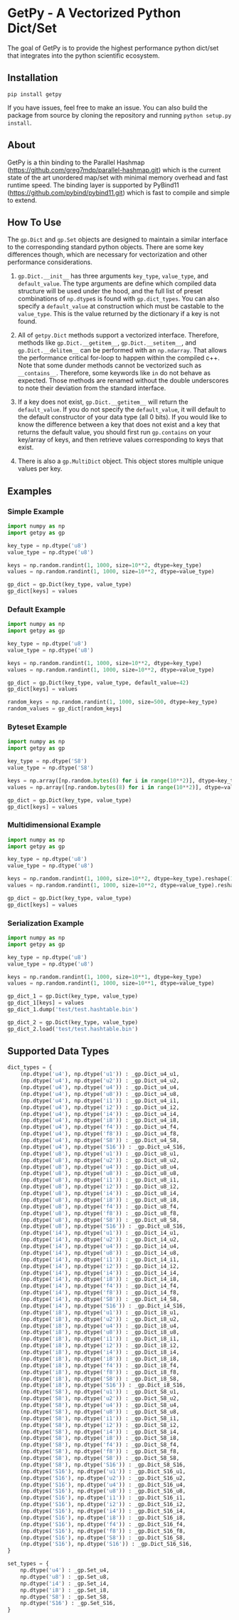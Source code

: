 # GetPy - A Vectorized Python Dict/Set

The goal of GetPy is to provide the highest performance python dict/set that integrates into the python scientific ecosystem.

## Installation
`pip install getpy`

If you have issues, feel free to make an issue. You can also build the package from source by cloning the repository and running `python setup.py install`.

## About
GetPy is a thin binding to the Parallel Hashmap (https://github.com/greg7mdp/parallel-hashmap.git) which is the current state of the art unordered map/set with minimal memory overhead and fast runtime speed. The binding layer is supported by PyBind11 (https://github.com/pybind/pybind11.git) which is fast to compile and simple to extend.

## How To Use
The `gp.Dict` and `gp.Set` objects are designed to maintain a similar interface to the corresponding standard python objects. There are some key differences though, which are necessary for vectorization and other performance considerations.

1) `gp.Dict.__init__` has three arguments `key_type`, `value_type`, and `default_value`. The type arguments are define which compiled data structure will be used under the hood, and the full list of preset combinations of `np.dtype`s is found with `gp.dict_types`. You can also specify a `default_value` at construction which must be castable to the `value_type`. This is the value returned by the dictionary if a key is not found.

2) All of `getpy.Dict` methods support a vectorized interface. Therefore, methods like `gp.Dict.__getitem__`, `gp.Dict.__setitem__`, and `gp.Dict.__delitem__` can be performed with an `np.ndarray`.  That allows the performance critical for-loop to happen within the compiled c++. Note that some dunder methods cannot be vectorized such as `__contains__`. Therefore, some keywords like `in` do not behave as expected. Those methods are renamed without the double underscores to note their deviation from the standard interface.

3) If a key does not exist, `gp.Dict.__getitem__` will return the `default_value`. If you do not specify the `default_value`, it will default to the default constructor of your data type (all 0 bits). If you would like to know the difference between a key that does not exist and a key that returns the default value, you should first run `gp.contains` on your key/array of keys, and then retrieve values corresponding to keys that exist.

4) There is also a `gp.MultiDict` object. This object stores multiple unique values per key.

## Examples

### Simple Example
```python
import numpy as np
import getpy as gp

key_type = np.dtype('u8')
value_type = np.dtype('u8')

keys = np.random.randint(1, 1000, size=10**2, dtype=key_type)
values = np.random.randint(1, 1000, size=10**2, dtype=value_type)

gp_dict = gp.Dict(key_type, value_type)
gp_dict[keys] = values
```

### Default Example
```python
import numpy as np
import getpy as gp

key_type = np.dtype('u8')
value_type = np.dtype('u8')

keys = np.random.randint(1, 1000, size=10**2, dtype=key_type)
values = np.random.randint(1, 1000, size=10**2, dtype=value_type)

gp_dict = gp.Dict(key_type, value_type, default_value=42)
gp_dict[keys] = values

random_keys = np.random.randint(1, 1000, size=500, dtype=key_type)
random_values = gp_dict[random_keys]
```

### Byteset Example
```python
import numpy as np
import getpy as gp

key_type = np.dtype('S8')
value_type = np.dtype('S8')

keys = np.array([np.random.bytes(8) for i in range(10**2)], dtype=key_type)
values = np.array([np.random.bytes(8) for i in range(10**2)], dtype=value_type)

gp_dict = gp.Dict(key_type, value_type)
gp_dict[keys] = values
```

### Multidimensional Example
```python
import numpy as np
import getpy as gp

key_type = np.dtype('u8')
value_type = np.dtype('u8')

keys = np.random.randint(1, 1000, size=10**2, dtype=key_type).reshape(10,10)
values = np.random.randint(1, 1000, size=10**2, dtype=value_type).reshape(10,10)

gp_dict = gp.Dict(key_type, value_type)
gp_dict[keys] = values
```

### Serialization Example
```python
import numpy as np
import getpy as gp

key_type = np.dtype('u8')
value_type = np.dtype('u8')

keys = np.random.randint(1, 1000, size=10**1, dtype=key_type)
values = np.random.randint(1, 1000, size=10**1, dtype=value_type)

gp_dict_1 = gp.Dict(key_type, value_type)
gp_dict_1[keys] = values
gp_dict_1.dump('test/test.hashtable.bin')

gp_dict_2 = gp.Dict(key_type, value_type)
gp_dict_2.load('test/test.hashtable.bin')
```

## Supported Data Types

```python
dict_types = {
    (np.dtype('u4'), np.dtype('u1')) : _gp.Dict_u4_u1,
    (np.dtype('u4'), np.dtype('u2')) : _gp.Dict_u4_u2,
    (np.dtype('u4'), np.dtype('u4')) : _gp.Dict_u4_u4,
    (np.dtype('u4'), np.dtype('u8')) : _gp.Dict_u4_u8,
    (np.dtype('u4'), np.dtype('i1')) : _gp.Dict_u4_i1,
    (np.dtype('u4'), np.dtype('i2')) : _gp.Dict_u4_i2,
    (np.dtype('u4'), np.dtype('i4')) : _gp.Dict_u4_i4,
    (np.dtype('u4'), np.dtype('i8')) : _gp.Dict_u4_i8,
    (np.dtype('u4'), np.dtype('f4')) : _gp.Dict_u4_f4,
    (np.dtype('u4'), np.dtype('f8')) : _gp.Dict_u4_f8,
    (np.dtype('u4'), np.dtype('S8')) : _gp.Dict_u4_S8,
    (np.dtype('u4'), np.dtype('S16')) : _gp.Dict_u4_S16,
    (np.dtype('u8'), np.dtype('u1')) : _gp.Dict_u8_u1,
    (np.dtype('u8'), np.dtype('u2')) : _gp.Dict_u8_u2,
    (np.dtype('u8'), np.dtype('u4')) : _gp.Dict_u8_u4,
    (np.dtype('u8'), np.dtype('u8')) : _gp.Dict_u8_u8,
    (np.dtype('u8'), np.dtype('i1')) : _gp.Dict_u8_i1,
    (np.dtype('u8'), np.dtype('i2')) : _gp.Dict_u8_i2,
    (np.dtype('u8'), np.dtype('i4')) : _gp.Dict_u8_i4,
    (np.dtype('u8'), np.dtype('i8')) : _gp.Dict_u8_i8,
    (np.dtype('u8'), np.dtype('f4')) : _gp.Dict_u8_f4,
    (np.dtype('u8'), np.dtype('f8')) : _gp.Dict_u8_f8,
    (np.dtype('u8'), np.dtype('S8')) : _gp.Dict_u8_S8,
    (np.dtype('u8'), np.dtype('S16')) : _gp.Dict_u8_S16,
    (np.dtype('i4'), np.dtype('u1')) : _gp.Dict_i4_u1,
    (np.dtype('i4'), np.dtype('u2')) : _gp.Dict_i4_u2,
    (np.dtype('i4'), np.dtype('u4')) : _gp.Dict_i4_u4,
    (np.dtype('i4'), np.dtype('u8')) : _gp.Dict_i4_u8,
    (np.dtype('i4'), np.dtype('i1')) : _gp.Dict_i4_i1,
    (np.dtype('i4'), np.dtype('i2')) : _gp.Dict_i4_i2,
    (np.dtype('i4'), np.dtype('i4')) : _gp.Dict_i4_i4,
    (np.dtype('i4'), np.dtype('i8')) : _gp.Dict_i4_i8,
    (np.dtype('i4'), np.dtype('f4')) : _gp.Dict_i4_f4,
    (np.dtype('i4'), np.dtype('f8')) : _gp.Dict_i4_f8,
    (np.dtype('i4'), np.dtype('S8')) : _gp.Dict_i4_S8,
    (np.dtype('i4'), np.dtype('S16')) : _gp.Dict_i4_S16,
    (np.dtype('i8'), np.dtype('u1')) : _gp.Dict_i8_u1,
    (np.dtype('i8'), np.dtype('u2')) : _gp.Dict_i8_u2,
    (np.dtype('i8'), np.dtype('u4')) : _gp.Dict_i8_u4,
    (np.dtype('i8'), np.dtype('u8')) : _gp.Dict_i8_u8,
    (np.dtype('i8'), np.dtype('i1')) : _gp.Dict_i8_i1,
    (np.dtype('i8'), np.dtype('i2')) : _gp.Dict_i8_i2,
    (np.dtype('i8'), np.dtype('i4')) : _gp.Dict_i8_i4,
    (np.dtype('i8'), np.dtype('i8')) : _gp.Dict_i8_i8,
    (np.dtype('i8'), np.dtype('f4')) : _gp.Dict_i8_f4,
    (np.dtype('i8'), np.dtype('f8')) : _gp.Dict_i8_f8,
    (np.dtype('i8'), np.dtype('S8')) : _gp.Dict_i8_S8,
    (np.dtype('i8'), np.dtype('S16')) : _gp.Dict_i8_S16,
    (np.dtype('S8'), np.dtype('u1')) : _gp.Dict_S8_u1,
    (np.dtype('S8'), np.dtype('u2')) : _gp.Dict_S8_u2,
    (np.dtype('S8'), np.dtype('u4')) : _gp.Dict_S8_u4,
    (np.dtype('S8'), np.dtype('u8')) : _gp.Dict_S8_u8,
    (np.dtype('S8'), np.dtype('i1')) : _gp.Dict_S8_i1,
    (np.dtype('S8'), np.dtype('i2')) : _gp.Dict_S8_i2,
    (np.dtype('S8'), np.dtype('i4')) : _gp.Dict_S8_i4,
    (np.dtype('S8'), np.dtype('i8')) : _gp.Dict_S8_i8,
    (np.dtype('S8'), np.dtype('f4')) : _gp.Dict_S8_f4,
    (np.dtype('S8'), np.dtype('f8')) : _gp.Dict_S8_f8,
    (np.dtype('S8'), np.dtype('S8')) : _gp.Dict_S8_S8,
    (np.dtype('S8'), np.dtype('S16')) : _gp.Dict_S8_S16,
    (np.dtype('S16'), np.dtype('u1')) : _gp.Dict_S16_u1,
    (np.dtype('S16'), np.dtype('u2')) : _gp.Dict_S16_u2,
    (np.dtype('S16'), np.dtype('u4')) : _gp.Dict_S16_u4,
    (np.dtype('S16'), np.dtype('u8')) : _gp.Dict_S16_u8,
    (np.dtype('S16'), np.dtype('i1')) : _gp.Dict_S16_i1,
    (np.dtype('S16'), np.dtype('i2')) : _gp.Dict_S16_i2,
    (np.dtype('S16'), np.dtype('i4')) : _gp.Dict_S16_i4,
    (np.dtype('S16'), np.dtype('i8')) : _gp.Dict_S16_i8,
    (np.dtype('S16'), np.dtype('f4')) : _gp.Dict_S16_f4,
    (np.dtype('S16'), np.dtype('f8')) : _gp.Dict_S16_f8,
    (np.dtype('S16'), np.dtype('S8')) : _gp.Dict_S16_S8,
    (np.dtype('S16'), np.dtype('S16')) : _gp.Dict_S16_S16,
}

set_types = {
    np.dtype('u4') : _gp.Set_u4,
    np.dtype('u8') : _gp.Set_u8,
    np.dtype('i4') : _gp.Set_i4,
    np.dtype('i8') : _gp.Set_i8,
    np.dtype('S8') : _gp.Set_S8,
    np.dtype('S16') : _gp.Set_S16,
}

```
